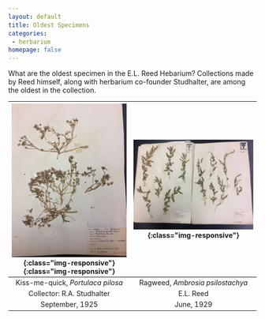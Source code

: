 ```yaml
---
layout: default
title: Oldest Specimens
categories:
 - herbarium
homepage: false
---
```


What are the oldest specimen in the E.L. Reed Hebarium? Collections made by Reed himself, along with herbarium co-founder Studhalter, are among the oldest in the collection. 

| ![My helpful screenshot](/assets/images/herbarium/portulaca_studhalter_1925.jpg){:class="img-responsive"}{:class="img-responsive"} | ![My helpful screenshot](/assets/images/herbarium/ambrosia_reed_1929.jpg){:class="img-responsive"}
|:--: |:--:| 
| Kiss-me-quick, *Portulaca pilosa* | Ragweed, *Ambrosia psilostachya* |
| Collector: R.A. Studhalter | E.L. Reed| 
| September, 1925 | June, 1929| 